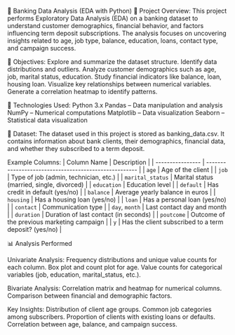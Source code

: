 🏦 Banking Data Analysis (EDA with Python)
📌 Project Overview:
This project performs Exploratory Data Analysis (EDA) on a banking dataset to understand customer demographics, financial behavior, and factors influencing term deposit subscriptions.
The analysis focuses on uncovering insights related to age, job type, balance, education, loans, contact type, and campaign success.

🎯 Objectives:
Explore and summarize the dataset structure.
Identify data distributions and outliers.
Analyze customer demographics such as age, job, marital status, education.
Study financial indicators like balance, loan, housing loan.
Visualize key relationships between numerical variables.
Generate a correlation heatmap to identify patterns.

🧰 Technologies Used:
Python 3.x
Pandas – Data manipulation and analysis
NumPy – Numerical computations
Matplotlib – Data visualization
Seaborn – Statistical data visualization

📂 Dataset:
The dataset used in this project is stored as banking_data.csv.
It contains information about bank clients, their demographics, financial data, and whether they subscribed to a term deposit.

Example Columns:
| Column Name      | Description                                           |
| ---------------- | ----------------------------------------------------- |
| `age`            | Age of the client                                     |
| `job`            | Type of job (admin, technician, etc.)                 |
| `marital_status` | Marital status (married, single, divorced)            |
| `education`      | Education level                                       |
| `default`        | Has credit in default (yes/no)                        |
| `balance`        | Average yearly balance in euros                       |
| `housing`        | Has a housing loan (yes/no)                           |
| `loan`           | Has a personal loan (yes/no)                          |
| `contact`        | Communication type                                    |
| `day`, `month`   | Last contact day and month                            |
| `duration`       | Duration of last contact (in seconds)                 |
| `poutcome`       | Outcome of the previous marketing campaign            |
| `y`              | Has the client subscribed to a term deposit? (yes/no) |

📊 Analysis Performed

Univariate Analysis:
Frequency distributions and unique value counts for each column.
Box plot and count plot for age.
Value counts for categorical variables (job, education, marital_status, etc.).

Bivariate Analysis:
Correlation matrix and heatmap for numerical columns.
Comparison between financial and demographic factors.

Key Insights:
Distribution of client age groups.
Common job categories among subscribers.
Proportion of clients with existing loans or defaults.
Correlation between age, balance, and campaign success.
